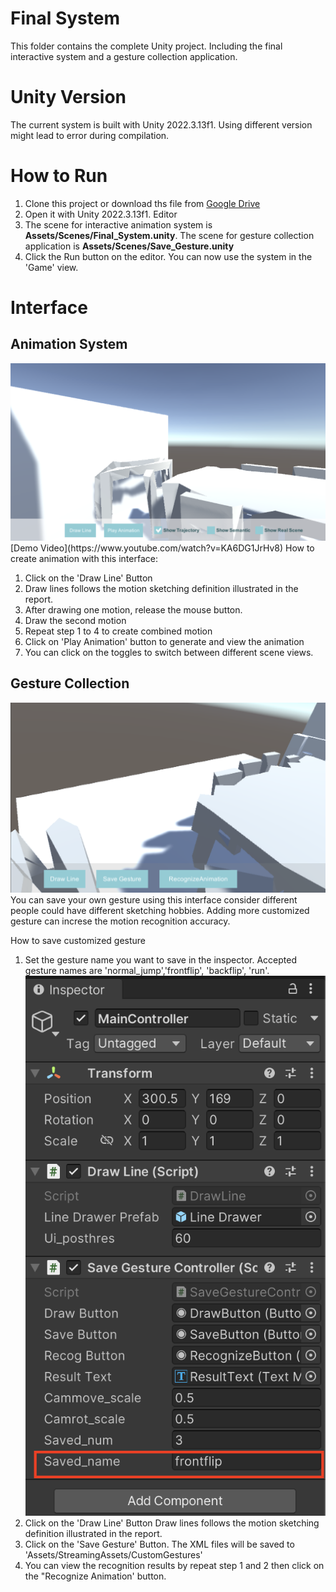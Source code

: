 # Final System
This folder contains the complete Unity project. Including the final interactive system and a gesture collection application. 

# Unity Version
The current system is built with Unity 2022.3.13f1. Using different version might lead to error during compilation.

# How to Run
1. Clone this project or download ths file from [Google Drive](https://drive.google.com/file/d/1mr1S-H8ROfGjEYZbthwrXQ6j2vrY0Civ/view?usp=sharing)
2. Open it with Unity 2022.3.13f1. Editor
3. The scene for interactive animation system is **Assets/Scenes/Final_System.unity**. The scene for gesture collection application is **Assets/Scenes/Save_Gesture.unity**
4. Click the Run button on the editor. You can now use the system in the 'Game' view.

# Interface
## Animation System
<img src="https://github.com/kexinzhengn/FinalProject/blob/main/FinalSystem/imgs/system_interface.png" width="600">
[Demo Video](https://www.youtube.com/watch?v=KA6DG1JrHv8)
How to create animation with this interface:

1. Click on the 'Draw Line' Button
2. Draw lines follows the motion sketching definition illustrated in the report.
3. After drawing one motion, release the mouse button.
4. Draw the second motion
5. Repeat step 1 to 4 to create combined motion
6. Click on 'Play Animation' button to generate and view the animation
7. You can click on the toggles to switch between different scene views.

## Gesture Collection
<img src="https://github.com/kexinzhengn/FinalProject/blob/main/FinalSystem/imgs/save_interface.png" width="600">
You can save your own gesture using this interface consider different people could have different sketching hobbies. Adding more customized gesture can increse the motion recognition accuracy.

How to save customized gesture
1.  Set the gesture name you want to save in the inspector. Accepted gesture names are 'normal_jump','frontflip', 'backflip', 'run'.<img src="https://github.com/kexinzhengn/FinalProject/blob/main/FinalSystem/imgs/inspector.png" width="600">
2. Click on the 'Draw Line' Button Draw lines follows the motion sketching definition illustrated in the report.
3. Click on the 'Save Gesture' Button. The XML files will be saved to 'Assets/StreamingAssets/CustomGestures'
4. You can view the recognition results by repeat step 1 and 2 then click on the "Recognize Animation' button.
